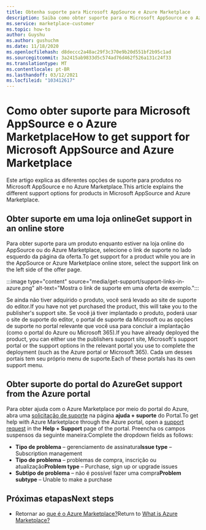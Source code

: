 ```yaml
---
title: Obtenha suporte para Microsoft AppSource e Azure Marketplace
description: Saiba como obter suporte para o Microsoft AppSource e o Azure Marketplace.
ms.service: marketplace-customer
ms.topic: how-to
author: Guyshu
ms.author: gushuchm
ms.date: 11/18/2020
ms.openlocfilehash: d8deccc2a48ac29f3c370e9b20d551bf2b95c1ad
ms.sourcegitcommit: 3a2415ab9833d5c574ad76d462f526a131c24f33
ms.translationtype: MT
ms.contentlocale: pt-BR
ms.lasthandoff: 03/12/2021
ms.locfileid: "103412617"
---
```

# <a name="how-to-get-support-for-microsoft-appsource-and-azure-marketplace"></a><span data-ttu-id="09740-103">Como obter suporte para Microsoft AppSource e o Azure Marketplace</span><span class="sxs-lookup"><span data-stu-id="09740-103">How to get support for Microsoft AppSource and Azure Marketplace</span></span>

<span data-ttu-id="09740-104">Este artigo explica as diferentes opções de suporte para produtos no Microsoft AppSource e no Azure Marketplace.</span><span class="sxs-lookup"><span data-stu-id="09740-104">This article explains the different support options for products in Microsoft AppSource and Azure Marketplace.</span></span> 

## <a name="get-support-in-an-online-store"></a><span data-ttu-id="09740-105">Obter suporte em uma loja online</span><span class="sxs-lookup"><span data-stu-id="09740-105">Get support in an online store</span></span>

<span data-ttu-id="09740-106">Para obter suporte para um produto enquanto estiver na loja online do AppSource ou do Azure Marketplace, selecione o link de suporte no lado esquerdo da página da oferta.</span><span class="sxs-lookup"><span data-stu-id="09740-106">To get support for a product while you are in the AppSource or Azure Marketplace online store, select the support link on the left side of the offer page.</span></span> 

:::image type="content" source="media/get-support/support-links-in-azure.png" alt-text="Mostra o link de suporte em uma oferta de exemplo.":::

<span data-ttu-id="09740-108">Se ainda não tiver adquirido o produto, você será levado ao site de suporte do editor.</span><span class="sxs-lookup"><span data-stu-id="09740-108">If you have not yet purchased the product, this will take you to the publisher's support site.</span></span> <span data-ttu-id="09740-109">Se você já tiver implantado o produto, poderá usar o site de suporte do editor, o portal de suporte da Microsoft ou as opções de suporte no portal relevante que você usa para concluir a implantação (como o portal do Azure ou Microsoft 365).</span><span class="sxs-lookup"><span data-stu-id="09740-109">If you have already deployed the product, you can either use the publishers support site,  Microsoft's support portal  or the support options in the relevant portal you use to complete the deployment (such as the Azure portal or Microsoft 365).</span></span> <span data-ttu-id="09740-110">Cada um desses portais tem seu próprio menu de suporte.</span><span class="sxs-lookup"><span data-stu-id="09740-110">Each of these portals has its own support menu.</span></span>

## <a name="get-support-from-the-azure-portal"></a><span data-ttu-id="09740-111">Obter suporte do portal do Azure</span><span class="sxs-lookup"><span data-stu-id="09740-111">Get support from the Azure portal</span></span>

<span data-ttu-id="09740-112">Para obter ajuda com o Azure Marketplace por meio do portal do Azure, abra uma [solicitação de suporte](https://portal.azure.com/#blade/Microsoft_Azure_Support/HelpAndSupportBlade/newsupportrequest) na página **ajuda + suporte** do Portal.</span><span class="sxs-lookup"><span data-stu-id="09740-112">To get help with Azure Marketplace through the Azure portal, open a [support request](https://portal.azure.com/#blade/Microsoft_Azure_Support/HelpAndSupportBlade/newsupportrequest) in the **Help + Support** page of the portal.</span></span> <span data-ttu-id="09740-113">Preencha os campos suspensos da seguinte maneira:</span><span class="sxs-lookup"><span data-stu-id="09740-113">Complete the dropdown fields as follows:</span></span>

- <span data-ttu-id="09740-114">**Tipo de problema** – gerenciamento de assinatura</span><span class="sxs-lookup"><span data-stu-id="09740-114">**Issue type** – Subscription management</span></span>
- <span data-ttu-id="09740-115">**Tipo de problema** – problemas de compra, inscrição ou atualização</span><span class="sxs-lookup"><span data-stu-id="09740-115">**Problem type** – Purchase, sign up or upgrade issues</span></span>
- <span data-ttu-id="09740-116">**Subtipo de problema** – não é possível fazer uma compra</span><span class="sxs-lookup"><span data-stu-id="09740-116">**Problem subtype** – Unable to make a purchase</span></span>

## <a name="next-steps"></a><span data-ttu-id="09740-117">Próximas etapas</span><span class="sxs-lookup"><span data-stu-id="09740-117">Next steps</span></span>

- <span data-ttu-id="09740-118">Retornar ao [que é o Azure Marketplace?](azure-marketplace-overview.md)</span><span class="sxs-lookup"><span data-stu-id="09740-118">Return to [What is Azure Marketplace?](azure-marketplace-overview.md)</span></span>
